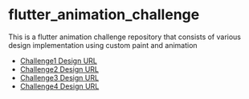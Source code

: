 # flutter_animation_challenge

This is a flutter animation challenge repository that consists of various design implementation using custom paint and animation

- [Challenge1 Design URL](https://dribbble.com/shots/6773356-Progress-Indicator)
- [Challenge2 Design URL](https://dribbble.com/shots/3806907-Round-Square-Loader/attachments/10030860?mode=media)
- [Challenge3 Design URL](https://dribbble.com/shots/3502337-Wallet-Progress-Indicator)
- [Challenge4 Design URL](https://dribbble.com/shots/6619956-Metaballs-loader)

